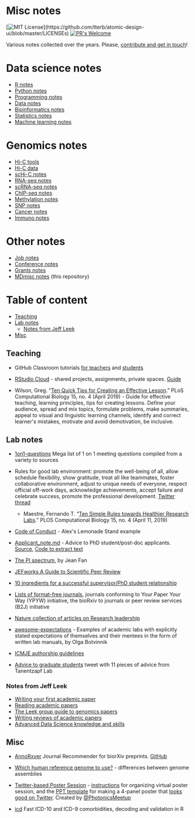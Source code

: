# Misc notes

[![MIT License](https://img.shields.io/apm/l/atomic-design-ui.svg?)](https://github.com/tterb/atomic-design-ui/blob/master/LICENSEs) [![PR's Welcome](https://img.shields.io/badge/PRs-welcome-brightgreen.svg?style=flat)](http://makeapullrequest.com) 

Various notes collected over the years. Please, [contribute and get in touch](CONTRIBUTING.md)! 

# Data science notes

- [R notes](https://github.com/mdozmorov/R_notes)
- [Python notes](https://github.com/mdozmorov/Python_notes)
- [Programming notes](https://github.com/mdozmorov/Programming_notes)
- [Data notes](https://github.com/mdozmorov/Data_notes)
- [Bioinformatics notes](https://github.com/mdozmorov/Bioinformatics_notes)
- [Statistics notes](https://github.com/mdozmorov/Statistics_notes)
- [Machine learning notes](https://github.com/mdozmorov/MachineLearning_notes)

# Genomics notes

- [Hi-C tools](https://github.com/mdozmorov/HiC_tools)
- [Hi-C data](https://github.com/mdozmorov/HiC_data)
- [scHi-C notes](https://github.com/mdozmorov/scHiC_notes)
- [RNA-seq notes](https://github.com/mdozmorov/RNA-seq)
- [scRNA-seq notes](https://github.com/mdozmorov/scRNA-seq_notes)
- [ChIP-seq notes](https://github.com/mdozmorov/ChIP-seq_notes)
- [Methylation notes](https://github.com/mdozmorov/Methylation_notes)
- [SNP notes](https://github.com/mdozmorov/SNP_notes)
- [Cancer notes](https://github.com/mdozmorov/Cancer_notes)
- [Immuno notes](https://github.com/mdozmorov/Immuno_notes)

# Other notes

- [Job notes](https://github.com/mdozmorov/Jobs_notes)
- [Conference notes](https://github.com/mdozmorov/Conference_notes)
- [Grants notes](https://github.com/mdozmorov/Grants_notes)
- [MDmisc notes](https://github.com/mdozmorov/MDmisc_notes) (this repository)


# Table of content

* [Teaching](#teaching)
* [Lab notes](#lab-notes)
  * [Notes from Jeff Leek](#notes-from-jeff-leek)
* [Misc](#misc)

## Teaching

- GitHub Classroom tutorials [for teachers](https://github.com/jfiksel/github-classroom-for-teachers) and [students](https://github.com/jfiksel/github-classroom-for-students)

- [RStudio Cloud](https://rstudio.cloud/) - shared projects, assignments, private spaces. [Guide](https://rstudio.cloud/learn/guide)

- Wilson, Greg. “[Ten Quick Tips for Creating an Effective Lesson](https://doi.org/10.1371/journal.pcbi.1006915).” PLoS Computational Biology 15, no. 4 (April 2019) - Guide for effective teaching, learning principles, tips for creating lessons. Define your audience, spread and mix topics, formulate problems, make summaries, appeal to visual and linguistic learning channels, identify and correct learner's mistakes, motivate and avoid demotivation, be inclusive.


## Lab notes

- [1on1-questions](https://github.com/VGraupera/1on1-questions) Mega list of 1 on 1 meeting questions compiled from a variety to sources

- Rules for good lab environment: promote the well-being of all, allow schedule flexibility, show gratitude, treat all like teammates, foster collaborative environment, adjust to unique needs of everyone, respect official off-work days, acknowledge achievements, accept failure and celebrate success, promote the professional development. [Twitter thread](https://twitter.com/ftmaestre/status/1053154881077415936)
    - Maestre, Fernando T. “[Ten Simple Rules towards Healthier Research Labs](https://doi.org/10.1371/journal.pcbi.1006914).” PLOS Computational Biology 15, no. 4 (April 11, 2019)

- [Code of Conduct](https://github.com/AlexsLemonade/RNA-Seq-Exercises/blob/master/code-of-conduct.md) - Alex's Lemonade Stand example

- [Applicant_note.md](Applicant_note.md) - Advice to PhD student/post-doc applicants. [Source](https://twitter.com/davidsuter_epfl/status/1141959559654846464?s=20), [Code to extract text](https://gist.github.com/mdozmorov/eb9f8fbca57888fa6481be3d07441827)

- [The PI spectrum](https://jean.fan/2019/05/09/pi-spectrum.html), by Jean Fan

- [JEFworks A Guide to Scientific Peer Review](https://jef.works/blog/2020/03/23/a-guide-to-scientific-peer-review/)

- [10 ingredients for a successful supervisor/PhD student relationship](https://www.elsevier.com/connect/10-ingredients-for-a-successful-supervisor-phd-student-relationship)

- [Lists of format-free journals](https://asntech.github.io/format-free-journals/), journals conforming to Your Paper Your Way (YPYW) initiative, the bioRxiv to journals or peer review services (B2J) initiative

- [Nature collection of articles on Research leadership](https://www.nature.com/collections/cigjfacfbg)

- [awesome-expectations](https://github.com/olgabot/awesome-expectations) - Examples of academic labs with explicitly stated expectations of themselves and their mentees in the form of written lab manuals, by Olga Botvinnik

- [ICMJE authorship guidelines](http://www.icmje.org/recommendations/browse/roles-and-responsibilities/defining-the-role-of-authors-and-contributors.html)

- [Advice to graduate students](https://twitter.com/TanentzapfLab/status/1299758784072433664?s=20) tweet with 11 pieces of advice from Tanentzapf Lab

### Notes from Jeff Leek

- [Writing your first academic paper](https://github.com/jtleek/firstpaper)
- [Reading academic papers](https://github.com/jtleek/readingpapers)
- [The Leek group guide to genomics papers](https://github.com/jtleek/genomicspapers)
- [Writing reviews of academic papers](https://github.com/jtleek/reviews)
- [Advanced Data Science knowledge and skills](https://github.com/jtleek/ads2020)

## Misc

- [AnnoRxver](https://greenelab.github.io/annorxiver-journal-recommender/) Journal Recommender for biorXiv preprints. [GitHub](https://github.com/greenelab/annorxiver-journal-recommender)

- [Which human reference genome to use?](https://lh3.github.io/2017/11/13/which-human-reference-genome-to-use) - differences between genome assemblies

- [Twitter-based Poster Session](http://photonicsonlinemeetup.org/poster-session/) - [instructions](http://photonicsonlinemeetup.org/wp-content/uploads/2020/04/Guidelines-for-poster-presentations.pdf) for organizing virtual poster session, and the [PPT template](http://photonicsonlinemeetup.org/wp-content/uploads/2020/04/poster-template.pptx) for making a 4-panel poster that [looks good on Twitter](http://photonicsonlinemeetup.org/wp-content/uploads/2020/04/poster-example.pdf). Created by [@PhotonicsMeetup](https://twitter.com/photonicsmeetup?lang=en)

- [icd](https://github.com/jackwasey/icd) Fast ICD-10 and ICD-9 comorbidities, decoding and validation in R
